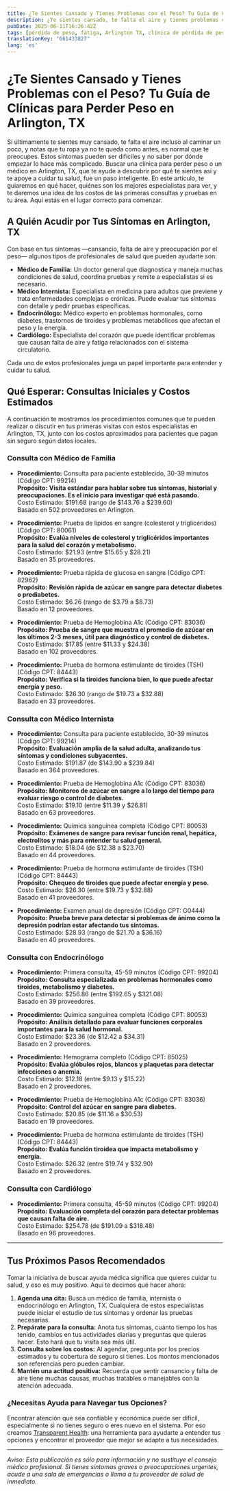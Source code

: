 ```yaml
---
title: ¿Te Sientes Cansado y Tienes Problemas con el Peso? Tu Guía de Clínicas para Perder Peso en Arlington, TX  
description: ¿Te sientes cansado, te falta el aire y tienes problemas con el peso en Arlington, TX? Aprende a quién acudir, qué esperar y los costos estimados para comenzar tu camino hacia la salud.  
pubDate: 2025-06-11T16:26:42Z
tags: [pérdida de peso, fatiga, Arlington TX, clínica de pérdida de peso, salud, costos médicos, médicos, endocrinología]
translationKey: "661433827"
lang: 'es'
---
```


# ¿Te Sientes Cansado y Tienes Problemas con el Peso? Tu Guía de Clínicas para Perder Peso en Arlington, TX

Si últimamente te sientes muy cansado, te falta el aire incluso al caminar un poco, y notas que tu ropa ya no te queda como antes, es normal que te preocupes. Estos síntomas pueden ser difíciles y no saber por dónde empezar lo hace más complicado. Buscar una clínica para perder peso o un médico en Arlington, TX, que te ayude a descubrir por qué te sientes así y te apoye a cuidar tu salud, fue un paso inteligente. En este artículo, te guiaremos en qué hacer, quiénes son los mejores especialistas para ver, y te daremos una idea de los costos de las primeras consultas y pruebas en tu área. Aquí estás en el lugar correcto para comenzar.

## A Quién Acudir por Tus Síntomas en Arlington, TX

Con base en tus síntomas —cansancio, falta de aire y preocupación por el peso— algunos tipos de profesionales de salud que pueden ayudarte son:

- **Médico de Familia:** Un doctor general que diagnostica y maneja muchas condiciones de salud, coordina pruebas y remite a especialistas si es necesario.  
- **Médico Internista:** Especialista en medicina para adultos que previene y trata enfermedades complejas o crónicas. Puede evaluar tus síntomas con detalle y pedir pruebas específicas.  
- **Endocrinólogo:** Médico experto en problemas hormonales, como diabetes, trastornos de tiroides y problemas metabólicos que afectan el peso y la energía.  
- **Cardiólogo:** Especialista del corazón que puede identificar problemas que causan falta de aire y fatiga relacionados con el sistema circulatorio.

Cada uno de estos profesionales juega un papel importante para entender y cuidar tu salud.

## Qué Esperar: Consultas Iniciales y Costos Estimados

A continuación te mostramos los procedimientos comunes que te pueden realizar o discutir en tus primeras visitas con estos especialistas en Arlington, TX, junto con los costos aproximados para pacientes que pagan sin seguro según datos locales.

### Consulta con Médico de Familia

- **Procedimiento:** Consulta para paciente establecido, 30-39 minutos (Código CPT: 99214)  
  **Propósito:** **Visita estándar para hablar sobre tus síntomas, historial y preocupaciones. Es el inicio para investigar qué está pasando.**  
  Costo Estimado: $191.68 (rango de $143.76 a $239.60)  
  Basado en 502 proveedores en Arlington.

- **Procedimiento:** Prueba de lípidos en sangre (colesterol y triglicéridos) (Código CPT: 80061)  
  **Propósito:** **Evalúa niveles de colesterol y triglicéridos importantes para la salud del corazón y metabolismo.**  
  Costo Estimado: $21.93 (entre $15.65 y $28.21)  
  Basado en 35 proveedores.

- **Procedimiento:** Prueba rápida de glucosa en sangre (Código CPT: 82962)  
  **Propósito:** **Revisión rápida de azúcar en sangre para detectar diabetes o prediabetes.**  
  Costo Estimado: $6.26 (rango de $3.79 a $8.73)  
  Basado en 12 proveedores.

- **Procedimiento:** Prueba de Hemoglobina A1c (Código CPT: 83036)  
  **Propósito:** **Prueba de sangre que muestra el promedio de azúcar en los últimos 2-3 meses, útil para diagnóstico y control de diabetes.**  
  Costo Estimado: $17.85 (entre $11.33 y $24.38)  
  Basado en 102 proveedores.

- **Procedimiento:** Prueba de hormona estimulante de tiroides (TSH) (Código CPT: 84443)  
  **Propósito:** **Verifica si la tiroides funciona bien, lo que puede afectar energía y peso.**  
  Costo Estimado: $26.30 (rango de $19.73 a $32.88)  
  Basado en 33 proveedores.

### Consulta con Médico Internista

- **Procedimiento:** Consulta para paciente establecido, 30-39 minutos (Código CPT: 99214)  
  **Propósito:** **Evaluación amplia de la salud adulta, analizando tus síntomas y condiciones subyacentes.**  
  Costo Estimado: $191.87 (de $143.90 a $239.84)  
  Basado en 364 proveedores.

- **Procedimiento:** Prueba de Hemoglobina A1c (Código CPT: 83036)  
  **Propósito:** **Monitoreo de azúcar en sangre a lo largo del tiempo para evaluar riesgo o control de diabetes.**  
  Costo Estimado: $19.10 (entre $11.39 y $26.81)  
  Basado en 63 proveedores.

- **Procedimiento:** Química sanguínea completa (Código CPT: 80053)  
  **Propósito:** **Exámenes de sangre para revisar función renal, hepática, electrolitos y más para entender tu salud general.**  
  Costo Estimado: $18.04 (de $12.38 a $23.70)  
  Basado en 44 proveedores.

- **Procedimiento:** Prueba de hormona estimulante de tiroides (TSH) (Código CPT: 84443)  
  **Propósito:** **Chequeo de tiroides que puede afectar energía y peso.**  
  Costo Estimado: $26.30 (entre $19.73 y $32.88)  
  Basado en 41 proveedores.

- **Procedimiento:** Examen anual de depresión (Código CPT: G0444)  
  **Propósito:** **Prueba breve para detectar si problemas de ánimo como la depresión podrían estar afectando tus síntomas.**  
  Costo Estimado: $28.93 (rango de $21.70 a $36.16)  
  Basado en 40 proveedores.

### Consulta con Endocrinólogo

- **Procedimiento:** Primera consulta, 45-59 minutos (Código CPT: 99204)  
  **Propósito:** **Consulta especializada en problemas hormonales como tiroides, metabolismo y diabetes.**  
  Costo Estimado: $256.86 (entre $192.65 y $321.08)  
  Basado en 39 proveedores.

- **Procedimiento:** Química sanguínea completa (Código CPT: 80053)  
  **Propósito:** **Análisis detallado para evaluar funciones corporales importantes para la salud hormonal.**  
  Costo Estimado: $23.36 (de $12.42 a $34.31)  
  Basado en 2 proveedores.

- **Procedimiento:** Hemograma completo (Código CPT: 85025)  
  **Propósito:** **Evalúa glóbulos rojos, blancos y plaquetas para detectar infecciones o anemia.**  
  Costo Estimado: $12.18 (entre $9.13 y $15.22)  
  Basado en 2 proveedores.

- **Procedimiento:** Prueba de Hemoglobina A1c (Código CPT: 83036)  
  **Propósito:** **Control del azúcar en sangre para diabetes.**  
  Costo Estimado: $20.85 (de $11.16 a $30.53)  
  Basado en 19 proveedores.

- **Procedimiento:** Prueba de hormona estimulante de tiroides (TSH) (Código CPT: 84443)  
  **Propósito:** **Evalúa función tiroidea que impacta metabolismo y energía.**  
  Costo Estimado: $26.32 (entre $19.74 y $32.90)  
  Basado en 2 proveedores.

### Consulta con Cardiólogo

- **Procedimiento:** Primera consulta, 45-59 minutos (Código CPT: 99204)  
  **Propósito:** **Evaluación completa del corazón para detectar problemas que causan falta de aire.**  
  Costo Estimado: $254.78 (de $191.09 a $318.48)  
  Basado en 96 proveedores.

---

## Tus Próximos Pasos Recomendados

Tomar la iniciativa de buscar ayuda médica significa que quieres cuidar tu salud, y eso es muy positivo. Aquí te decimos qué hacer ahora:

1. **Agenda una cita:** Busca un médico de familia, internista o endocrinólogo en Arlington, TX. Cualquiera de estos especialistas puede iniciar el estudio de tus síntomas y ordenar las pruebas necesarias.  
2. **Prepárate para la consulta:** Anota tus síntomas, cuánto tiempo los has tenido, cambios en tus actividades diarias y preguntas que quieras hacer. Esto hará que tu visita sea más útil.  
3. **Consulta sobre los costos:** Al agendar, pregunta por los precios estimados y tu cobertura de seguro si tienes. Los montos mencionados son referencias pero pueden cambiar.  
4. **Mantén una actitud positiva:** Recuerda que sentir cansancio y falta de aire tiene muchas causas, muchas tratables o manejables con la atención adecuada.

### ¿Necesitas Ayuda para Navegar tus Opciones?

Encontrar atención que sea confiable y económica puede ser difícil, especialmente si no tienes seguro o eres nuevo en el sistema. Por eso creamos [Transparent Health](https://transparenthealth.ai): una herramienta para ayudarte a entender tus opciones y encontrar el proveedor que mejor se adapte a tus necesidades.

---

*Aviso: Esta publicación es sólo para información y no sustituye el consejo médico profesional. Si tienes síntomas graves o preocupaciones urgentes, acude a una sala de emergencias o llama a tu proveedor de salud de inmediato.*